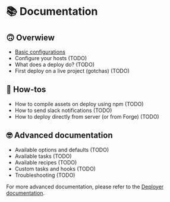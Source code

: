 # 📚 Documentation

## 🙃 Overwiew
* [Basic configurations](basic-configurations.md)
* Configure your hosts (TODO)
* What does a deploy do? (TODO)
* First deploy on a live project (gotchas) (TODO)

## 🤔 How-tos
* How to compile assets on deploy using npm (TODO)
* How to send slack notifications (TODO)
* How to deploy directly from server (or from Forge) (TODO)

## 🤓 Advanced documentation 
* Available options and defaults (TODO)
* Available tasks (TODO)
* Available recipes  (TODO)
* Custom tasks and hooks (TODO)
* Troubleshooting (TODO)

For more advanced documentation, please refer to the [Deployer documentation](https://deployer.org/docs).
